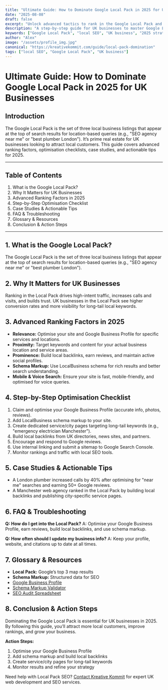 ```yaml
---
title: "Ultimate Guide: How to Dominate Google Local Pack in 2025 for UK Businesses"
date: "2025-08-08"
draft: false
excerpt: "Unlock advanced tactics to rank in the Google Local Pack and attract more UK customers."
description: "A step-by-step guide for UK businesses to master Google Local Pack rankings in 2025."
keywords: ["Google Local Pack", "local SEO", "UK business", "2025 strategies"]
author: "Alex"
image: "/assets/profile_img.jpg"
canonical: "https://kreativekommit.com/guide/local-pack-domination"
tags: ["local SEO", "Google Local Pack", "UK business"]
---
```


# Ultimate Guide: How to Dominate Google Local Pack in 2025 for UK Businesses

## Introduction
The Google Local Pack is the set of three local business listings that appear at the top of search results for location-based queries (e.g., "SEO agency near me" or "best plumber London"). It’s prime real estate for UK businesses looking to attract local customers. This guide covers advanced ranking factors, optimisation checklists, case studies, and actionable tips for 2025.

---

## Table of Contents
1. What is the Google Local Pack?
2. Why It Matters for UK Businesses
3. Advanced Ranking Factors in 2025
4. Step-by-Step Optimisation Checklist
5. Case Studies & Actionable Tips
6. FAQ & Troubleshooting
7. Glossary & Resources
8. Conclusion & Action Steps

---

## 1. What is the Google Local Pack?
The Google Local Pack is the set of three local business listings that appear at the top of search results for location-based queries (e.g., "SEO agency near me" or "best plumber London").

## 2. Why It Matters for UK Businesses
Ranking in the Local Pack drives high-intent traffic, increases calls and visits, and builds trust. UK businesses in the Local Pack see higher conversion rates and more visibility for long-tail local keywords.

## 3. Advanced Ranking Factors in 2025
- **Relevance:** Optimise your site and Google Business Profile for specific services and locations.
- **Proximity:** Target keywords and content for your actual business location and service areas.
- **Prominence:** Build local backlinks, earn reviews, and maintain active social profiles.
- **Schema Markup:** Use LocalBusiness schema for rich results and better search understanding.
- **Mobile & Voice Search:** Ensure your site is fast, mobile-friendly, and optimised for voice queries.

## 4. Step-by-Step Optimisation Checklist
1. Claim and optimise your Google Business Profile (accurate info, photos, reviews).
2. Add LocalBusiness schema markup to your site.
3. Create dedicated service/city pages targeting long-tail keywords (e.g., "emergency electrician Manchester").
4. Build local backlinks from UK directories, news sites, and partners.
5. Encourage and respond to Google reviews.
6. Use internal linking and submit a sitemap to Google Search Console.
7. Monitor rankings and traffic with local SEO tools.

## 5. Case Studies & Actionable Tips
- A London plumber increased calls by 40% after optimising for "near me" searches and earning 50+ Google reviews.
- A Manchester web agency ranked in the Local Pack by building local backlinks and publishing city-specific service pages.

## 6. FAQ & Troubleshooting
**Q: How do I get into the Local Pack?**
A: Optimise your Google Business Profile, earn reviews, build local backlinks, and use schema markup.

**Q: How often should I update my business info?**
A: Keep your profile, website, and citations up to date at all times.

## 7. Glossary & Resources
- **Local Pack:** Google’s top 3 map results
- **Schema Markup:** Structured data for SEO
- [Google Business Profile](https://www.google.com/business/)
- [Schema Markup Validator](https://validator.schema.org/)
- [SEO Audit Spreadsheet](https://kreativekommit.com/resources/seo-audit.xlsx)

## 8. Conclusion & Action Steps
Dominating the Google Local Pack is essential for UK businesses in 2025. By following this guide, you’ll attract more local customers, improve rankings, and grow your business.

**Action Steps:**
1. Optimise your Google Business Profile
2. Add schema markup and build local backlinks
3. Create service/city pages for long-tail keywords
4. Monitor results and refine your strategy

Need help with Local Pack SEO? [Contact Kreative Kommit](mailto:hello@kreativekommit.com) for expert UK web development and SEO services.
